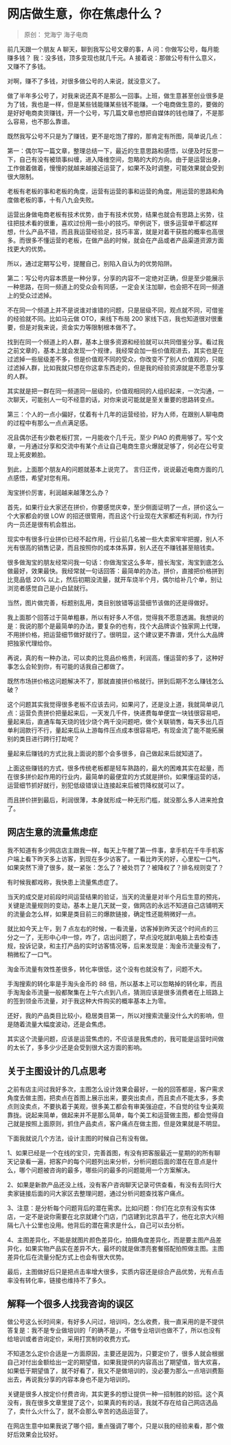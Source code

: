 # 网店做生意，你在焦虑什么？
>原创： 党海宁  海子电商

前几天跟一个朋友 A 聊天，聊到我写公号文章的事，A 问：你做写公号，每月能赚多钱？  我：没多钱，顶多变现也就几千元。A 接着说：那做公号有什么意义，又赚不了多钱。

对啊，赚不了多钱，对很多做公号的人来说，就没意义了。

做了半年多公号了，对我来说还真不是那么一回事。上班，做生意甚至创业很多是为了钱，我也是一样，但是某些钱能赚某些钱不能赚。一个电商做生意的，要做的是好好电商卖货赚钱，开一个公号，写几篇文章也想把自媒体的钱也赚了，不是那么容易，也不那么靠谱。

既然我写公号不只是为了赚钱，更不是吃饱了撑的，那肯定有所图，简单说几点：

第一：偶尔写一篇文章，整理总结一下，最近的生意思路和感悟，以便及时反思一下，自己有没有被琐事纠缠，进入降维空间，忽略的大的方向。由于是运营出身，工作做着做着，慢慢的就越来越接近运营了，如果不及时调整，可能效果就会受到很大限制。

老板有老板的事和老板的角度，运营有运营的事和运营的角度。用运营的思路和角度做老板的事，十有八九会失败。

运营出身做电商老板有技术优势，由于有技术优势，结果也就会有思路上劣势，往往把技术看的很重，喜欢过份用一些小的技巧。举例说下，很多运营单干都这样想，什么产品不错，而且我运营经验足，技巧丰富，就是对着干获胜的概率也高很多。而很多不懂运营的老板，在做产品的时候，就会在产品或者产品渠道资源方面找更大的优势。

所以，通过定期写公号，提醒自己，别陷入自认为的优势陷阱。

第二：写公号内容本质是一种分享，分享的内容不一定绝对正确，但是至少能展示一种思路，在同一频道上的受众会有同感，一定会关注加聊，也会把不在同一频道上的受众过滤掉。

不在同一个频道上并不是说谁对谁错的问题，只是层级不同，观点就不同，可借鉴的经验就不同。比如马云做 OTO，来线下布局 200 家线下店，我也知道很对很重要，但是对我来说，资金实力等限制根本做不了。

找到在同一个频道上的人群，基本上很多资源和经验就可以共同借鉴分享。看过我之前文章的，基本上就会发现一个规律，我经常会加一些价值观进去，其实也是在过滤掉一些层级差不多，但是价值观不同的受众，你改变不了别人价值观的，只能过滤掉人群，比如我就只想在你这拿东西走的，但是我的经验资源就是不愿意分享的人群。

其实就是把一群在同一频道同一层级的，价值观相同的人组织起来，一次沟通，一次聊天，可能别人一句不经意的话，对你来说可能就是至关重要的思路转变点。

第三：个人的一点小偏好，仗着有十几年的运营经验，好为人师，在跟别人聊电商的过程中有那么一点点满足感。

况且偶尔还有少数老板打赏，一月能收个几千元，至少 PIAO 的费用够了。写个文章，一月通过分享和交流中有某个点让自己电商生意火爆就足够了，何必在公号变现上死皮赖脸。

到此，上面那个朋友A的问题就基本上说完了。 言归正传，说说最近电商方面的几点感悟，希望对您有用。

淘宝拼价厉害，利润越来越薄怎么办？

首先，如果行业大家还在拼价，你要感觉庆幸，至少侧面证明了一点，拼价这么一个大家都会的很 LOW 的招还很管用，而且这个行业现在大家都还有利润，作为行内一员还是很有机会胜出。

现实中有很多行业拼价已经不起作用，行业前几名被一些大卖家牢牢把握，别人不光有很高的销售记录，而且按照你的成本体系算，别人还在不赚钱甚至赔钱卖。

很多做淘宝的朋友经常问我一句话：你做淘宝这么多年，擅长淘宝，淘宝到底怎么做最好，效果最快。我经常就一句话回答：最简单的办法，拼价，直接把价格拼到比竞品低 20% 以上，然后初期没流量，就开车烧半个月，偶尔给补几个单，别让浏览者感觉自己是小白鼠就行。

当然，图片做完善，标题别乱用，类目别放错等运营细节该做的还是得做好。

我上面那个回答过于简单粗暴，所以有好多人不信，觉得我不愿意透漏。我想说的是：我说的那个是最简单的办法，要复杂的也有，找个大品牌谈个独家网上代理，不用拼价格，把运营细节做好就行了。很明显，这个建议更不靠谱，凭什么大品牌把独家代理给你。

再说，真的有一种办法，可以卖的比竞品价格贵，利润高，懂运营的多了，这种好事怎么会轮到你，有可能的话我自己都做了。

既然市场拼价格这问题解决不了，那就直接拼价格就行。拼到后期不怎么赚钱怎么破？  

这个问题其实我觉得很多老板不应该去问，如果问了，还是没上道，我就简单说几点：运营负责拼价把量起来后，一天发几千件，快递费每单便宜一块钱很容易吧，量起来后，直通车每天烧的钱少烧个两千没问题吧，做个关联销售，每天多出几百单利润款行不行，量起来后从上游每件压点成本很容易吧，有现金流了能不能拓展别的类目进行跨行打劫呢？

量起来后赚钱的方式比我上面说的那个会多很多，自己做起来后就知道了。

上面这些赚钱的方式，很多传统老板都是轻车熟路的，最大的困难其实在起量，而在很多拼价起作用的行业内，最简单的最便宜的方式就是拼价。如果懂运营的话，运营细节抓好就行，别犯低级错误让连接起来后被罚降权就可以了。

而且拼价拼到最后，利润很薄，本身就形成一种无形门槛，就没那么多人进来抢食了。

## 网店生意的流量焦虑症

我不知道有多少网店店主跟我一样，每天上午醒了第一件事，拿手机在千牛手机客户端上看下昨天多上访客，到现在多少访客了。一看比昨天的好，心里松一口气，如果突然下滑了很多，就一紧张：怎么了？被处罚了？被降权了？排名规则变了？

有时候我都戏称，我快患上流量焦虑症了。

当天的成交是对前段时间运营结果的验证，当天的流量是对半个月后生意的预兆，关键是流量规则的变动，基本上是几天就一变，做网店的永远不知道自己店铺明天的流量会怎么样，如果是类目前三的爆款链接，确定性还能稍微好一点。

就比如今天上午，到 7 点左右的时候，一看流量，访客掉到昨天这个时间点的三分之一了，无形中心中一惊，咋了，店出问题了，早点没吃就趴电脑上去检查违规，投诉记录，和主打产品的实时访客情况等，后来发现是：淘金币流量没有了，稍微松了一口气。

淘金币流量有效性差很多，转化率很低，这个没有也就没有了，问题不大。

手淘搜索的转化率是手淘头金币的 88 倍，所以基本上可以忽略掉的转化率，而且手淘淘金币流量一般都聚集在上午六点到八点，猜测应该是很多消费者在上班路上的签到领金币流量，对于我这种大件购买的概率基本上为零。

还好，我的产品类目比较小，稳居类目第一，所以对搜索流量没什么大的影响，但是随着流量大幅度波动，还是会焦虑。

其实这个流量问题，应该是运营焦虑的，不应该是我焦虑的，我可能是运营时间做的太长了，多多少少还是会受到很大这方面的影响。

## 关于主图设计的几点思考

之前有店主问过我好多次，主图怎么设计效果会最好，一般的回答都是，客户需求角度去做主图，把卖点在首图上展示出来，要突出卖点，而且卖点不能太多，多卖点则没卖点，不要执着于美观，很多美工都会有审美强迫症，不自觉的往专业美观靠拢。说起来简单，做起来并不是那么简单，每个美工和运营做主图，都会觉得自己就是按照上面原则，抓住产品卖点，客户痛点在做主图，但是效果就是不明显。

下面我就说几个方法，设计主图的时候自己有没有做。

1、如果已经是一个在线的宝贝，完善首图，有没有把客服最近一星期的的所有聊天记录看一遍，把客户的每个问题列出来分析，分析问题后面的潜在在意点是什么，哪个问题被咨询的最多，哪些问的最多的问题能用一个方案解决。

2、如果是新款产品还没上线，没有客户咨询聊天记录可供查看，有没有去同行大卖家链接后面的问大家区去整理问题，通过分析问题查找客户痛点。

3、注意：是分析每个问题背后的潜在需求。比如问题：你们在北京有没有实体店，一定不是说你需要在北京就建个门店，门店建到北京昌平了，他在北京大兴相隔七八十公里也没用。他背后的潜在需求是什么，自己可以去分析。

4、主图差异化，不能是就图片颜色差异化，拍摄角度差异化，而是要主图产品差异化，如果实物产品实在差异不大，最坏的就是做漂亮套餐搭配拍照做主图。主图差异化后在流量分配方式上也会有很大优势。

最后，主图做好后只是把点击率增大很多，实质内容还是综合产品优势，光有点击率没有转化率，链接也维持不了多久。

## 解释一个很多人找我咨询的误区

做公号这么长时间来，有好多人问过，培训吗，怎么收费，我一直采用的是不提供答复是：我不是专业做培训的「的确不是」，不做专业培训也做不了，所以也没有给培训或者咨询定价，采用打赏制的收费方式。

不知道怎么定价合适是一方面原因，主要还是因为，只要定价了，很多人就会根据自己对付出金额给出一定的期望值，如果我提供的内容高出了期望值，皆大欢喜，如果低于期望值了，就不好看了，我又不是做培训的，没必要为那么一点培训费豁出去，再说我分享的内容本身也不是为培训的。

关键是很多人按定价付费咨询，其实更多的想让提供一种一招制胜的妙招。这个真没有，我在很多文章里提了这个，如果真的有的话，我就不存在给自己网店选品了，卖什么火什么了，就不会那么辛苦的选品运营了。

在网店生意中如果我说了哪个招，重点强调了哪个，只是以我的经验来看，那个做好后效果会比较好。

